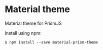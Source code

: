 # Material theme

Material theme for PrismJS

Install using npm:

    $ npm install --save material-prism-theme

